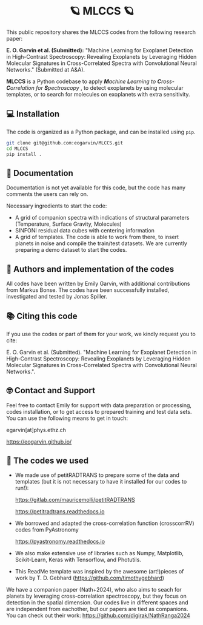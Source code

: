 
<h1 align="center">🪐 MLCCS 🪐</h1>

This public repository shares the MLCCS codes from the following research paper: 

**E. O. Garvin et al. (Submitted):** "Machine Learning for Exoplanet Detection in High-Contrast Spectroscopy: Revealing Exoplanets by Leveraging Hidden Molecular Signatures in
Cross-Correlated Spectra with Convolutional Neural Networks." (Submitted at A&A).

**MLCCS** is a Python codebase to apply _**M**achine **L**earning to **C**ross-**C**orrelation for **S**pectroscopy_ , to detect exoplanets by using molecular templates, or to search for molecules on exoplanets with extra sensitivity. 


## 💻 Installation

The code is organized as a Python package, and can be installed using `pip`.

```bash
git clone git@github.com:eogarvin/MLCCS.git
cd MLCCS
pip install .
```

## 📖 Documentation

Documentation is not yet available for this code, but the code has many comments the users can rely on. 

Necessary ingredients to start the code: 
- A grid of companion spectra with indications of structural parameters (Temperature, Surface Gravity, Molecules)
- SINFONI residual data cubes with centering information
- A grid of templates.
The code is able to work from there, to insert planets in noise and compile the train/test datasets. We are currently preparing a demo dataset to start the codes.

## 🤖 Authors and implementation of the codes

All codes have been written by Emily Garvin, with additional contributions from Markus Bonse. The codes have been successfully installed, investigated and tested by Jonas Spiller.

## 📚 Citing this code

If you use the codes or part of them for your work, we kindly request you to cite: 

E. O. Garvin et al. (Submitted). "Machine Learning for Exoplanet Detection in High-Contrast Spectroscopy: Revealing Exoplanets by Leveraging Hidden Molecular Signatures in
Cross-Correlated Spectra with Convolutional Neural Networks.".  

## 🤓 Contact and Support

Feel free to contact Emily for support with data preparation or processing, codes installation, or to get access to prepared training and test data sets. You can use the following means to get in touch:

egarvin[at]phys.ethz.ch

https://eogarvin.github.io/






## 📒 The codes we used

- We made use of petitRADTRANS to prepare some of the data and templates (but it is not necessary to have it installed for our codes to run!):

  https://gitlab.com/mauricemolli/petitRADTRANS
  
  https://petitradtrans.readthedocs.io

- We borrowed and adapted the cross-correlation function (crosscorrRV) codes from PyAstronomy

  https://pyastronomy.readthedocs.io

- We also make extensive use of libraries such as Numpy, Matplotlib, Scikit-Learn, Keras with Tensorflow, and Photutils.

- This ReadMe template was inspired by the awesome (art!)pieces of work by T. D. Gebhard (https://github.com/timothygebhard)



We have a companion paper (Nath+2024), who also aims to seach for planets by leveraging cross-correlation spectroscopy, but they focus on detection in the spatial dimension. Our codes live in different spaces and are independent from eachother, but our papers are tied as companions. You can check out their work: https://github.com/digirak/NathRanga2024
